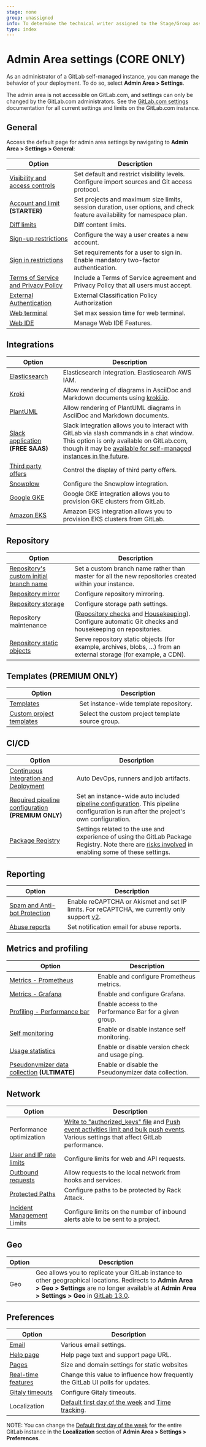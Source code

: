 ```yaml
---
stage: none
group: unassigned
info: To determine the technical writer assigned to the Stage/Group associated with this page, see https://about.gitlab.com/handbook/engineering/ux/technical-writing/#assignments
type: index
---
```


# Admin Area settings **(CORE ONLY)**

As an administrator of a GitLab self-managed instance, you can manage the behavior of your deployment. To do so, select **Admin Area > Settings**.

The admin area is not accessible on GitLab.com, and settings can only be changed by the
GitLab.com administrators. See the [GitLab.com settings](../../gitlab_com/index.md)
documentation for all current settings and limits on the GitLab.com instance.

## General

Access the default page for admin area settings by navigating to **Admin Area > Settings > General**:

| Option | Description |
| ------ | ----------- |
| [Visibility and access controls](visibility_and_access_controls.md) | Set default and restrict visibility levels. Configure import sources and Git access protocol. |
| [Account and limit](account_and_limit_settings.md) **(STARTER)** | Set projects and maximum size limits, session duration, user options, and check feature availability for namespace plan. |
| [Diff limits](../diff_limits.md) | Diff content limits. |
| [Sign-up restrictions](sign_up_restrictions.md) | Configure the way a user creates a new account. |
| [Sign in restrictions](sign_in_restrictions.md) | Set requirements for a user to sign in. Enable mandatory two-factor authentication. |
| [Terms of Service and Privacy Policy](terms.md) | Include a Terms of Service agreement and Privacy Policy that all users must accept. |
| [External Authentication](external_authorization.md#configuration) | External Classification Policy Authorization |
| [Web terminal](../../../administration/integration/terminal.md#limiting-websocket-connection-time) | Set max session time for web terminal. |
| [Web IDE](../../project/web_ide/index.md#enabling-live-preview) | Manage Web IDE Features. |

## Integrations

| Option | Description |
| ------ | ----------- |
| [Elasticsearch](../../../integration/elasticsearch.md#enabling-advanced-search) | Elasticsearch integration. Elasticsearch AWS IAM. |
| [Kroki](../../../administration/integration/kroki.md#enable-kroki-in-gitlab) | Allow rendering of diagrams in AsciiDoc and Markdown documents using [kroki.io](https://kroki.io). |
| [PlantUML](../../../administration/integration/plantuml.md#gitlab) | Allow rendering of PlantUML diagrams in AsciiDoc and Markdown documents. |
| [Slack application](../../../user/project/integrations/gitlab_slack_application.md#configuration) **(FREE SAAS)** | Slack integration allows you to interact with GitLab via slash commands in a chat window. This option is only available on GitLab.com, though it may be [available for self-managed instances in the future](https://gitlab.com/gitlab-org/gitlab/-/issues/28164). |
| [Third party offers](third_party_offers.md) | Control the display of third party offers. |
| [Snowplow](../../../development/snowplow.md) | Configure the Snowplow integration. |
| [Google GKE](../../project/clusters/add_gke_clusters.md) | Google GKE integration allows you to provision GKE clusters from GitLab. |
| [Amazon EKS](../../project/clusters/add_eks_clusters.md) | Amazon EKS integration allows you to provision EKS clusters from GitLab. |

## Repository

| Option | Description |
| ------ | ----------- |
| [Repository's custom initial branch name](../../project/repository/branches/index.md#custom-initial-branch-name) | Set a custom branch name rather than master for all the new repositories created within your instance. |
| [Repository mirror](visibility_and_access_controls.md#allow-mirrors-to-be-set-up-for-projects) | Configure repository mirroring. |
| [Repository storage](../../../administration/repository_storage_types.md) | Configure storage path settings. |
| Repository maintenance | ([Repository checks](../../../administration/repository_checks.md) and [Housekeeping](../../../administration/housekeeping.md)). Configure automatic Git checks and housekeeping on repositories. |
| [Repository static objects](../../../administration/static_objects_external_storage.md) | Serve repository static objects (for example, archives, blobs, ...) from an external storage (for example, a CDN). |

## Templates **(PREMIUM ONLY)**

| Option | Description |
| ------ | ----------- |
| [Templates](instance_template_repository.md#configuration) | Set instance-wide template repository. |
| [Custom project templates](../custom_project_templates.md) | Select the custom project template source group. |

## CI/CD

| Option | Description |
| ------ | ----------- |
| [Continuous Integration and Deployment](continuous_integration.md) | Auto DevOps, runners and job artifacts. |
| [Required pipeline configuration](continuous_integration.md#required-pipeline-configuration) **(PREMIUM ONLY)** | Set an instance-wide auto included [pipeline configuration](../../../ci/yaml/README.md). This pipeline configuration is run after the project's own configuration. |
| [Package Registry](continuous_integration.md#package-registry-configuration) | Settings related to the use and experience of using the GitLab Package Registry. Note there are [risks involved](../../packages/container_registry/index.md#use-with-external-container-registries) in enabling some of these settings. |

## Reporting

| Option | Description |
| ------ | ----------- |
| [Spam and Anti-bot Protection](../../../integration/recaptcha.md) | Enable reCAPTCHA or Akismet and set IP limits. For reCAPTCHA, we currently only support [v2](https://developers.google.com/recaptcha/docs/versions). |
| [Abuse reports](../abuse_reports.md) | Set notification email for abuse reports. |

## Metrics and profiling

| Option | Description |
| ------ | ----------- |
| [Metrics - Prometheus](../../../administration/monitoring/prometheus/gitlab_metrics.md) | Enable and configure Prometheus metrics. |
| [Metrics - Grafana](../../../administration/monitoring/performance/grafana_configuration.md#integration-with-gitlab-ui) | Enable and configure Grafana. |
| [Profiling - Performance bar](../../../administration/monitoring/performance/performance_bar.md#enable-the-performance-bar-via-the-admin-panel) | Enable access to the Performance Bar for a given group. |
| [Self monitoring](../../../administration/monitoring/gitlab_self_monitoring_project/index.md#creating-the-self-monitoring-project) | Enable or disable instance self monitoring. |
| [Usage statistics](usage_statistics.md) | Enable or disable version check and usage ping. |
| [Pseudonymizer data collection](../../../administration/pseudonymizer.md) **(ULTIMATE)** | Enable or disable the Pseudonymizer data collection. |

## Network

| Option | Description |
| ------ | ----------- |
| Performance optimization | [Write to "authorized_keys" file](../../../administration/operations/fast_ssh_key_lookup.md#setting-up-fast-lookup-via-gitlab-shell) and [Push event activities limit and bulk push events](push_event_activities_limit.md). Various settings that affect GitLab performance. |
| [User and IP rate limits](user_and_ip_rate_limits.md) | Configure limits for web and API requests. |
| [Outbound requests](../../../security/webhooks.md) | Allow requests to the local network from hooks and services. |
| [Protected Paths](protected_paths.md) | Configure paths to be protected by Rack Attack. |
| [Incident Management](../../../operations/incident_management/index.md) Limits | Configure limits on the number of inbound alerts able to be sent to a project. |

## Geo

| Option | Description |
| ------ | ----------- |
| Geo    | Geo allows you to replicate your GitLab instance to other geographical locations. Redirects to **Admin Area > Geo > Settings** are no longer available at **Admin Area > Settings > Geo** in [GitLab 13.0](https://gitlab.com/gitlab-org/gitlab/-/issues/36896). |

## Preferences

| Option | Description |
| ------ | ----------- |
| [Email](email.md) | Various email settings. |
| [Help page](help_page.md) | Help page text and support page URL. |
| [Pages](../../../administration/pages/index.md#custom-domain-verification) | Size and domain settings for static websites |
| [Real-time features](../../../administration/polling.md) | Change this value to influence how frequently the GitLab UI polls for updates. |
| [Gitaly timeouts](gitaly_timeouts.md) | Configure Gitaly timeouts. |
| Localization | [Default first day of the week](../../profile/preferences.md) and [Time tracking](../../project/time_tracking.md#limit-displayed-units-to-hours). |

NOTE:
You can change the [Default first day of the week](../../profile/preferences.md) for the entire GitLab instance
in the **Localization** section of **Admin Area > Settings > Preferences**.

